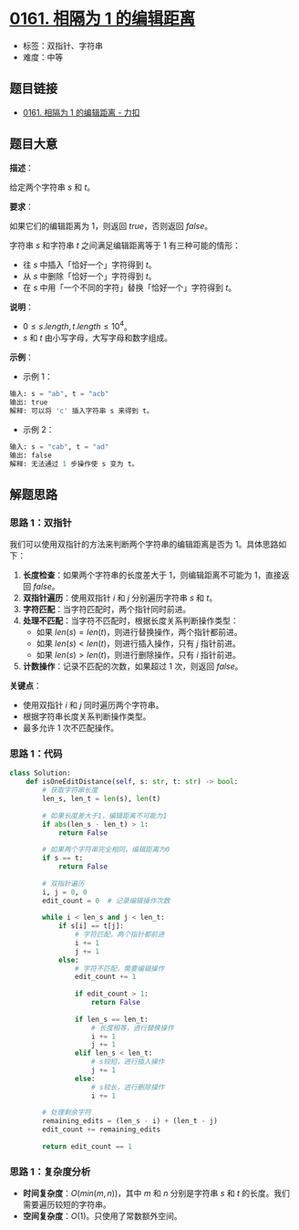 # [0161. 相隔为 1 的编辑距离](https://leetcode.cn/problems/one-edit-distance/)

- 标签：双指针、字符串
- 难度：中等

## 题目链接

- [0161. 相隔为 1 的编辑距离 - 力扣](https://leetcode.cn/problems/one-edit-distance/)

## 题目大意

**描述**：

给定两个字符串 $s$ 和 $t$。

**要求**：

如果它们的编辑距离为 $1$，则返回 $true$，否则返回 $false$。

字符串 $s$ 和字符串 $t$ 之间满足编辑距离等于 $1$ 有三种可能的情形：

- 往 $s$ 中插入「恰好一个」字符得到 $t$。
- 从 $s$ 中删除「恰好一个」字符得到 $t$。
- 在 $s$ 中用「一个不同的字符」替换「恰好一个」字符得到 $t$。

**说明**：

- $0 \le s.length, t.length \le 10^{4}$。
- $s$ 和 $t$ 由小写字母，大写字母和数字组成。

**示例**：

- 示例 1：

```python
输入: s = "ab", t = "acb"
输出: true
解释: 可以将 'c' 插入字符串 s 来得到 t。
```

- 示例 2：

```python
输入: s = "cab", t = "ad"
输出: false
解释: 无法通过 1 步操作使 s 变为 t。
```

## 解题思路

### 思路 1：双指针

我们可以使用双指针的方法来判断两个字符串的编辑距离是否为 $1$。具体思路如下：

1. **长度检查**：如果两个字符串的长度差大于 $1$，则编辑距离不可能为 $1$，直接返回 $false$。
2. **双指针遍历**：使用双指针 $i$ 和 $j$ 分别遍历字符串 $s$ 和 $t$。
3. **字符匹配**：当字符匹配时，两个指针同时前进。
4. **处理不匹配**：当字符不匹配时，根据长度关系判断操作类型：
   - 如果 $len(s) = len(t)$，则进行替换操作，两个指针都前进。
   - 如果 $len(s) < len(t)$，则进行插入操作，只有 $j$ 指针前进。
   - 如果 $len(s) > len(t)$，则进行删除操作，只有 $i$ 指针前进。
5. **计数操作**：记录不匹配的次数，如果超过 $1$ 次，则返回 $false$。

**关键点**：

- 使用双指针 $i$ 和 $j$ 同时遍历两个字符串。
- 根据字符串长度关系判断操作类型。
- 最多允许 $1$ 次不匹配操作。

### 思路 1：代码

```python
class Solution:
    def isOneEditDistance(self, s: str, t: str) -> bool:
        # 获取字符串长度
        len_s, len_t = len(s), len(t)
        
        # 如果长度差大于1，编辑距离不可能为1
        if abs(len_s - len_t) > 1:
            return False
        
        # 如果两个字符串完全相同，编辑距离为0
        if s == t:
            return False
        
        # 双指针遍历
        i, j = 0, 0
        edit_count = 0  # 记录编辑操作次数
        
        while i < len_s and j < len_t:
            if s[i] == t[j]:
                # 字符匹配，两个指针都前进
                i += 1
                j += 1
            else:
                # 字符不匹配，需要编辑操作
                edit_count += 1
                
                if edit_count > 1:
                    return False
                
                if len_s == len_t:
                    # 长度相等，进行替换操作
                    i += 1
                    j += 1
                elif len_s < len_t:
                    # s较短，进行插入操作
                    j += 1
                else:
                    # s较长，进行删除操作
                    i += 1
        
        # 处理剩余字符
        remaining_edits = (len_s - i) + (len_t - j)
        edit_count += remaining_edits
        
        return edit_count == 1
```

### 思路 1：复杂度分析

- **时间复杂度**：$O(min(m, n))$，其中 $m$ 和 $n$ 分别是字符串 $s$ 和 $t$ 的长度。我们需要遍历较短的字符串。
- **空间复杂度**：$O(1)$。只使用了常数额外空间。
